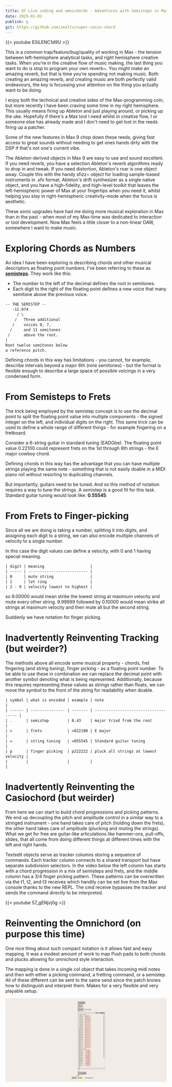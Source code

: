 ```yaml
---
title: Of Live coding and omnichords - Adventures with Semisteps in Max 9
date: 2025-01-01
publish: y
git: https://github.com/zealtv/super-casio-chord
---
```

{{< youtube E0iLENC1d9U >}}

This is a common trap/feature/bug/quality of working in Max - the tension between left-hemisphere analytical tasks, and right hemisphere creative tasks.  When you're in the creative flow of music making, the last thing you want to do is stop to program your own reverb~.  You might make an amazing reverb, but that is time you're spending not making music.  Both creating an amazing reverb, and creating music are both perfectly valid endeavours, the key is focussing your attention on the thing you actually want to be doing.

I enjoy both the technical and creative sides of the Max-programming coin, but more recently I have been craving some time in my right hemisphere.  This usually means firing up Ableton and just playing around, or picking up the uke.  Hopefully if there's a Max tool I need whilst in creative flow, I or someone else has already made and I don't need to get lost in the reeds firing up a patcher.

Some of the new features in Max 9 chop down these reeds, giving fast access to great sounds without needing to get ones hands dirty with the DSP if that's not one's current vibe.

The Ableton-derived objects in Max 9 are easy to use and sound excellent.  If you need reverb, you have a selection Ableton's reverb algorithms ready to drop in and tweak.  If you need distortion, Ableton's roar is one object away.  Couple this with the handy sfizz~ object for loading sample-based instruments in .sfx format, Ableton's drift synthesizer as a single native object, and you have a high-fidelity, and high-level toolkit that leaves the left-hemispheric power of Max at your fingertips when you need it, whilst helping you stay in right-hemispheric creativity-mode when the focus is aesthetic.

These sonic upgrades have had me doing more musical exploration in Max than in the past - when most of my Max-time was dedicated to interaction or tool development.  Now Max feels a little closer to a non-linear DAW, somewhere I want to make music. 

# Exploring Chords as Numbers
An idea I have been exploring is describing chords and other musical descriptors as floating point numbers.  I've been referring to these as **[semisteps](intermals.md)**. They work like this:

- The number to the left of the decimal defines the root in semitones. 
- Each digit to the right of the floating point defines a new voice that many semitone above the previous voice.

```
-- THE SEMISTEP --
   -12.074   
     / \ 
    /   Three additional 
   /    voices 0, 7,
  /     and 11 semitones 
 /      above the root.
|
Root twelve semitones below 
a reference pitch.

```

Defining chords in this way has limitations - you cannot, for example, describe intervals beyond a major 6th (nine semitones) - but the format is flexible enough to describe a large space of possible voicings in a very condensed form.

# From Semisteps to Frets

The trick being employed by the semistep concept is to use the decimal point to split the floating point value into multiple components - the signed integer on the left, and individual digits on the right.  This same trick can be used to define a whole range of different things - for example fingering on a fretboard.

Consider a 6-string guitar in standard tuning (EADGbe).  The floating point value 0.22100 could represent frets on the 1st through 6th strings - the E major cowboy chord.

Defining chords in this way has the advantage that you can have multiple strings playing the same note - something that is not easily doable in a MIDI piano roll without resorting to duplicating channels.

But importantly, guitars need to be tuned. And so this method of notation requires a way to tune the strings.  A semistep is a good fit for this task.  Standard guitar tuning would look like:
**0.55545**.

# From Frets to Finger-picking
Since all we are doing is taking a number, splitting it into digits, and assigning each digit to a string, we can also encode multiple channels of velocity to a single number.

In this case the digit values can define a velocity, with 0 and 1 having special meaning.
```
| digit | meaning                    |
| ----- | -------------------------- |
| 0     | mute string                |
| 1     | let ring                   | 
| 2 - 9 | velocity lowest to highest |
```

so 9.00000 would mean strike the lowest string at maximum velocity and mute every other string. 9.99999 followed by 0.10000 would mean strike all strings at maximum velocity and then mute all but the second string.

Suddenly we have notation for finger picking.


# Inadvertently Reinventing Tracking (but weirder?)
The  methods above all encode some musical property - chords, fret fingering (and string tuning), finger picking - as a floating point number.  To be able to use these in combination we can replace the decimal point with another symbol denoting what is being represented.  Additionally, because this requires representing these values as strings rather than floats, we can move the symbol to the front of the string for readability when doable.

```
| symbol | what is encoded | example | note                                 |
| ------ | --------------- | ------- | ------------------------------------ |
| .      | semistep        | 0.43    | major triad from the root            |
| >      | frets           | >022100 | E major                              |
| =      | string tuning   | =055545 | Standard guitar tuning               |
| p      | finger picking  | p222222 | pluck all strings at lowest velocity |
|        |                 |         |                                      |
```

# Inadvertently Reinventing the Casiochord (but weirder)
From here we can start to build chord progressions and picking patterns.  We end up decoupling the pitch and amplitude control in a similar way to a stringed instrument - one hand takes care of pitch (holding down the frets), the other hand takes care of amplitude (plucking and muting the strings). What we get for free are guitar-like articulations like hammer-ons, pull-offs, slides, that all come from doing different things at different times with the left and right hands.

Textedit objects serve as tracker columns storing a sequence of commands.  Each tracker column connects to a shared transport but have separate subdivision selectors.  In the video below the left column has starts with a chord progression in a mix of semisteps and frets, and the middle column has a 3/4 finger picking pattern.  These patterns can be overwritten via the t1, t2, and t3 receives which handily can be set live from the Max console thanks to the new REPL.  The cmd receive bypasses the tracker and sends the command directly to be interpreted.

{{< youtube 57_gENjvj0g >}}

# Reinventing the Omnichord (on purpose this time)

One nice thing about such compact notation is it allows fast and easy mapping.  It was a modest amount of work to map Push pads to both chords and plucks allowing for omnichord style interaction.  

The mapping is done in a single col object that takes incoming midi notes and then with either a picking command, a fretting command, or a semistep.  All of these different can be sent to the same send since the patch knows how to distinguish and interpret them.  Makes for a very flexible and very playable setup.

![the mapping scheme for the push omnichord](../files/omnichord-coll-mapping.png)

